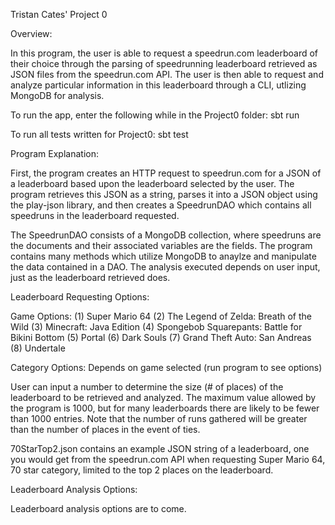 Tristan Cates' Project 0

Overview:

In this program, the user is able to request a speedrun.com leaderboard of their choice through the parsing of 
speedrunning leaderboard retrieved as JSON files from the speedrun.com API. The user is then able to request
and analyze particular information in this leaderboard through a CLI, utlizing MongoDB for analysis.

To run the app, enter the following while in the Project0 folder:
sbt run

To run all tests written for Project0:
sbt test


Program Explanation:

First, the program creates an HTTP request to speedrun.com for a JSON of a leaderboard based upon the leaderboard
selected by the user. The program retrieves this JSON as a string, parses it into a JSON object using the play-json
library, and then creates a SpeedrunDAO which contains all speedruns in the leaderboard requested.

The SpeedrunDAO consists of a MongoDB collection, where speedruns are the documents and their associated variables
are the fields. The program contains many methods which utilize MongoDB to anaylze and manipulate the data contained
in a DAO. The analysis executed depends on user input, just as the leaderboard retrieved does.


Leaderboard Requesting Options:

Game Options:
(1) Super Mario 64
(2) The Legend of Zelda: Breath of the Wild
(3) Minecraft: Java Edition
(4) Spongebob Squarepants: Battle for Bikini Bottom
(5) Portal
(6) Dark Souls
(7) Grand Theft Auto: San Andreas
(8) Undertale

Category Options: Depends on game selected (run program to see options)

User can input a number to determine the size (# of places) of the leaderboard to be retrieved and analyzed. 
The maximum value allowed by the program is 1000, but for many leaderboards there are likely to be fewer than 
1000 entries. Note that the number of runs gathered will be greater than the number of places in the event
of ties.

70StarTop2.json contains an example JSON string of a leaderboard, one you would get from the speedrun.com API when 
requesting Super Mario 64, 70 star category, limited to the top 2 places on the leaderboard.


Leaderboard Analysis Options:

Leaderboard analysis options are to come.
